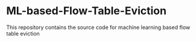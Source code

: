# ML-based-Flow-Table-Eviction
This repository contains the source code for machine learning based flow table eviction

